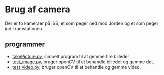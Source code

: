 # Brug af camera

Der er to kameraer på ISS, et som peger ned mod Jorden og et som peger ind i rumstationen.

## programmer
* [takePicture.py](takePicture.py), simpelt program til at gemme fire billeder
* [test_image.py](test_image.py), bruger openCV til at behandle billedet og gemme det.
* [test_video.py](test_image.py), bruger openCV til at behandle og gemme video.
